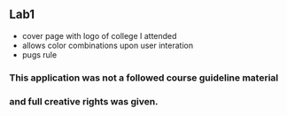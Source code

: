 ## Lab1

* cover page with logo of college I attended
* allows color combinations upon user interation
* pugs rule

### This application was not a followed course guideline material 
### and full creative rights was given.